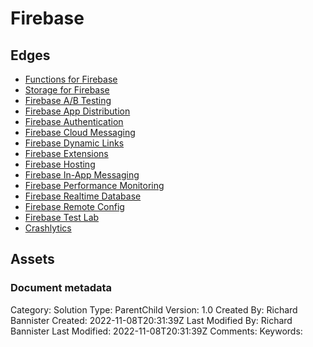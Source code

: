 # Firebase

## Edges
- [Functions for Firebase](solution_functionsforfirebase.md)
- [Storage for Firebase](solution_storageforfirebase.md)
- [Firebase A/B Testing](solution_firebaseabtesting.md)
- [Firebase App Distribution](solution_firebaseappdistribution.md)
- [Firebase Authentication](solution_firebaseauthentication.md)
- [Firebase Cloud Messaging](solution_firebasecloudmessaging.md)
- [Firebase Dynamic Links](solution_firebasedynamiclinks.md)
- [Firebase Extensions](solution_firebaseextensions.md)
- [Firebase Hosting](solution_firebasehosting.md)
- [Firebase In-App Messaging](solution_firebaseinappmessaging.md)
- [Firebase Performance Monitoring](solution_firebaseperformancemonitoring.md)
- [Firebase Realtime Database](solution_firebaserealtimedatabase.md)
- [Firebase Remote Config](solution_firebaseremoteconfig.md)
- [Firebase Test Lab](solution_firebasetestlab.md)
- [Crashlytics](solution_crashlytics.md)

## Assets



### Document metadata
Category: Solution
Type: ParentChild
Version: 1.0
Created By: Richard Bannister
Created: 2022-11-08T20:31:39Z
Last Modified By: Richard Bannister
Last Modified: 2022-11-08T20:31:39Z
Comments: 
Keywords: 